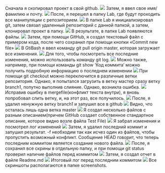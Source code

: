 Сначала я скопировал проект в свой github. 
![](screenshots/s1.png)
Затем, я ввел свое имя/фамилию и почту. 
![](screenshots/s2.png)
После, я перешел в папку Lab, где будут проходить все манипуляции с репозиторием.
![](screenshots/s3.png)
В папке Lab я инициализировал git, затем связал удаленный репозиторий с данной папкой, а затем, клонировал проект в папку. 
![](screenshots/s4.png)
В результате, в папке Lab появляются файлы. 
![](screenshots/s5.png)
Затем, при помощи GitHub, я создал текстовый файл с примером кода, после чего сохранил при помощи кнопки «Commit new file» 
![](screenshots/s6.png)
В GtiBash я ввел команду git pull origin master, которая загружает все изменения.
![](screenshots/s7.png)
Для того, чтобы посмотреть все последние изменения, можно использовать команду git log.
![](screenshots/s8.png)
Можно также, например, при помощи команды git show ‘Код коммита’ можно получить подробную информацию о последнем изменении
![](screenshots/s9.png)
При помощи git checkout можно переключится в различные ветки репозитория. Однако, я попытался загрузить в ветку мастер сразу ветку branch1, попутно выполнив слияние. Однако, возникла ошибка.
![](screenshots/s10.png)
Исправив ошибку в mergefile(конфликт текста внутри), я вновь попробовал слить ветку, и, на этот раз, все получилось.
![](screenshots/s11.png)
После, я удалил ненужную ветку branch1 и запушил все в github
![](screenshots/s12.png)
Видно, что осталась лишь одна ветка master 
![](screenshots/s13.png)
Я создал несколько файлов с разным описанием(причем GitHub создает собственное стандартное описание, которое видно возле файла Test File)
![](screenshots/s14.png)
Я забрал изменения и посмотрел лог изменений
![](screenshots/s15.png)
Затем, я удалил последний коммит и запушил результат. -f необходим так как исчез один из файлов, чтобы пропустить возможный конфликт. Сообщение HEAD говорит, что теперь последним коммитом является создание нового файла.
![](screenshots/s16.png)
После, я сохранил все скрины в отдельную папку, и при помощи git status проверил наличие файлов перед коммитом
![](screenshots/s17.png)
Затем, я создал отчет в файле Readme.md
![](screenshots/s18.png)
Итоговый лог перед последним коммитом
![](screenshots/s19.png)
Все скриншоты располагаются в папке screenshots.
